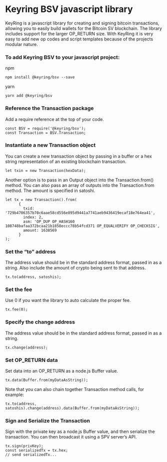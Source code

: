 # Keyring BSV javascript library

KeyRing is a javascript library for creating and signing bitcoin transactions, allowing you to easily build wallets for the Bitcoin SV blockchain. The library includes support for the larger OP_RETURN size.  With KeyRing it is very easy to add new op codes and script templates because of the projects modular nature.

### To add Keyring BSV to your javascript project:
npm
```
npm install @keyring/bsv --save
```

yarn
```
yarn add @keyring/bsv
```

### Reference the Transaction package
Add a require reference at the top of your code.
```
const BSV = require('@keyring/bsv');
const Transaction = BSV.Transaction;
```


### Instantiate a new Transaction object
You can create a new transaction object by passing in a buffer or a hex string representation of an existing blockchain transaction.
```
let txin = new Transaction(hexData);
```

Another option is to pass in an Output object into the Transaction.from() method.  You can also pass an array of outputs into the Transaction.from method.  The amount is specified in satoshi.
```
let tx = new Transaction().from(
      {
        txid: '729b4706357b70c6aae58cd556e895d9441a7741aeb9436419ecaf18e764ea41',
        index: 2,
        asm: 'OP_DUP OP_HASH160 108748bafaa372bcaa21b1858eccc78b54fcd371 OP_EQUALVERIFY OP_CHECKSIG',
        amount: 1638569
      }
);
```

### Set the “to” address
The address value should be in the standard address format, passed in as a string.  Also include the amount of crypto being sent to that address.
```
tx.to(address, satoshis);
```


### Set the fee
Use 0 if you want the library to auto calculate the proper fee.
```
tx.fee(0);
```

### Specify the change address 
The address value should be in the standard address format, passed in as a string.
```
tx.change(address);
```

### Set OP_RETURN data
Set data into an OP_RETURN as a node.js Buffer value.
```
tx.data(Buffer.from(myDataAsString));
```

Note that you can also chain together Transaction method calls, for example:
```
tx.to(address, satoshis).change(address).data(Buffer.from(myDataAsString));
```


### Sign and Serialize the Transaction
Sign with the private key as a node.js Buffer value, and then serialize the transaction.  You can then broadcast it using a SPV server’s API.
```
tx.sign(privKey);
const serializedTx = tx.hex;
// send serializedTx...
```
